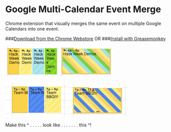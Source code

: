 Google Multi-Calendar Event Merge
=========================

Chrome extension that visually merges the same event on multiple Google Calendars into one event.

###[Download from the Chrome Webstore](https://chrome.google.com/webstore/detail/event-merge-for-google-ca/idehaflielbgpaokehlhidbjlehlfcep) 
OR
###[Install with Greasemonkey](https://github.com/imightbeamy/gcal-multical-event-merge/raw/master/events.user.js)

![hackweek](images/hackweek.png) ![hackweek merged](images/hackweek_merged.png)

![bbq](images/bbq.png) ![bbq merged](images/bbq_merged.png)

Make this ^ . . . . . look like . . . . . . . this ^!
